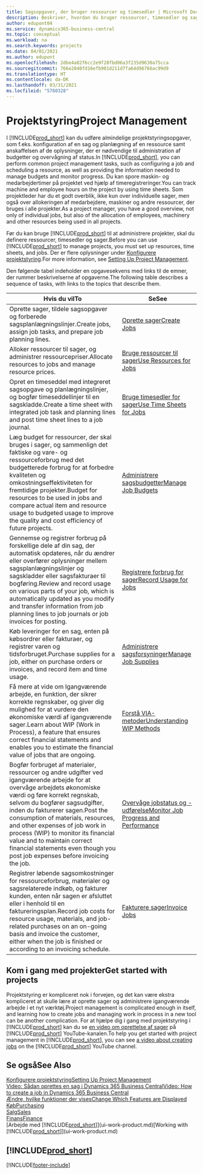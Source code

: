```yaml
---
title: Sagsopgaver, der bruger ressourcer og timesedler | Microsoft Docs
description: Beskriver, hvordan du bruger ressourcer, timesedler og sager til at administrere projekter.
author: edupont04
ms.service: dynamics365-business-central
ms.topic: conceptual
ms.workload: na
ms.search.keywords: projects
ms.date: 04/01/2021
ms.author: edupont
ms.openlocfilehash: 2dbe4a82f6cc2e9f28fbd06a3f235d9630a75cca
ms.sourcegitcommit: 766e2840fd16efb901d211d7fa64d96766ac99d9
ms.translationtype: HT
ms.contentlocale: da-DK
ms.lasthandoff: 03/31/2021
ms.locfileid: "5780328"
---
```

# <a name="project-management"></a><span data-ttu-id="5d77c-103">Projektstyring</span><span class="sxs-lookup"><span data-stu-id="5d77c-103">Project Management</span></span>
<span data-ttu-id="5d77c-104">I [!INCLUDE[prod_short](includes/prod_short.md)] kan du udføre almindelige projektstyringsopgaver, som f.eks. konfiguration af en sag og planlægning af en ressource samt anskaffelsen af de oplysninger, der er nødvendige til administration af budgetter og overvågning af status.</span><span class="sxs-lookup"><span data-stu-id="5d77c-104">In [!INCLUDE[prod_short](includes/prod_short.md)], you can perform common project management tasks, such as configuring a job and scheduling a resource, as well as providing the information needed to manage budgets and monitor progress.</span></span> <span data-ttu-id="5d77c-105">Du kan spore maskin- og medarbejdertimer på projektet ved hjælp af timeregistreringer.</span><span class="sxs-lookup"><span data-stu-id="5d77c-105">You can track machine and employee hours on the project by using time sheets.</span></span> <span data-ttu-id="5d77c-106">Som projektleder har du et godt overblik, ikke kun over individuelle sager, men også over allokeringen af medarbejdere, maskiner og andre ressourcer, der bruges i alle projekter.</span><span class="sxs-lookup"><span data-stu-id="5d77c-106">As a project manager, you have a good overview, not only of individual jobs, but also of the allocation of employees, machinery and other resources being used in all projects.</span></span>

<span data-ttu-id="5d77c-107">Før du kan bruge [!INCLUDE[prod_short](includes/prod_short.md)] til at administrere projekter, skal du definere ressourcer, timesedler og sager.</span><span class="sxs-lookup"><span data-stu-id="5d77c-107">Before you can use [!INCLUDE[prod_short](includes/prod_short.md)] to manage projects, you must set up resources, time sheets, and jobs.</span></span> <span data-ttu-id="5d77c-108">Der er flere oplysninger under [Konfigurere projektstyring](projects-setup-projects.md).</span><span class="sxs-lookup"><span data-stu-id="5d77c-108">For more information, see [Setting Up Project Management](projects-setup-projects.md).</span></span>  

<span data-ttu-id="5d77c-109">Den følgende tabel indeholder en opgavesekvens med links til de emner, der rummer beskrivelserne af opgaverne.</span><span class="sxs-lookup"><span data-stu-id="5d77c-109">The following table describes a sequence of tasks, with links to the topics that describe them.</span></span>

| <span data-ttu-id="5d77c-110">Hvis du vil</span><span class="sxs-lookup"><span data-stu-id="5d77c-110">To</span></span> | <span data-ttu-id="5d77c-111">Se</span><span class="sxs-lookup"><span data-stu-id="5d77c-111">See</span></span> |
| --- | --- |
| <span data-ttu-id="5d77c-112">Oprette sager, tildele sagsopgaver og forberede sagsplanlægningslinjer.</span><span class="sxs-lookup"><span data-stu-id="5d77c-112">Create jobs, assign job tasks, and prepare job planning lines.</span></span> |[<span data-ttu-id="5d77c-113">Oprette sager</span><span class="sxs-lookup"><span data-stu-id="5d77c-113">Create Jobs</span></span>](projects-how-create-jobs.md) |
| <span data-ttu-id="5d77c-114">Alloker ressourcer til sager, og administrer ressourcepriser.</span><span class="sxs-lookup"><span data-stu-id="5d77c-114">Allocate resources to jobs and manage resource prices.</span></span> |[<span data-ttu-id="5d77c-115">Bruge ressourcer til sager</span><span class="sxs-lookup"><span data-stu-id="5d77c-115">Use Resources for Jobs</span></span>](projects-how-use-resources.md) |
| <span data-ttu-id="5d77c-116">Opret en timeseddel med integreret sagsopgave og planlægningslinjer, og bogfør timeseddellinjer til en sagskladde.</span><span class="sxs-lookup"><span data-stu-id="5d77c-116">Create a time sheet with integrated job task and planning lines and post time sheet lines to a job journal.</span></span> |[<span data-ttu-id="5d77c-117">Bruge timesedler for sager</span><span class="sxs-lookup"><span data-stu-id="5d77c-117">Use Time Sheets for Jobs</span></span>](projects-how-use-time-sheets.md) |
| <span data-ttu-id="5d77c-118">Læg budget for ressourcer, der skal bruges i sager, og sammenlign det faktiske og vare- og ressourceforbrug med det budgetterede forbrug for at forbedre kvaliteten og omkostningseffektiviteten for fremtidige projekter.</span><span class="sxs-lookup"><span data-stu-id="5d77c-118">Budget for resources to be used in jobs and compare actual item and resource usage to budgeted usage to improve the quality and cost efficiency of future projects.</span></span> |[<span data-ttu-id="5d77c-119">Administrere sagsbudgetter</span><span class="sxs-lookup"><span data-stu-id="5d77c-119">Manage Job Budgets</span></span>](projects-how-manage-budgets.md) |
| <span data-ttu-id="5d77c-120">Gennemse og registrer forbrug på forskellige dele af din sag, der automatisk opdateres, når du ændrer eller overfører oplysninger mellem sagsplanlægningslinjer og sagskladder eller sagsfakturaer til bogføring.</span><span class="sxs-lookup"><span data-stu-id="5d77c-120">Review and record usage on various parts of your job, which is automatically updated as you modify and transfer information from job planning lines to job journals or job invoices for posting.</span></span> |[<span data-ttu-id="5d77c-121">Registrere forbrug for sager</span><span class="sxs-lookup"><span data-stu-id="5d77c-121">Record Usage for Jobs</span></span>](projects-how-record-job-usage.md) |
| <span data-ttu-id="5d77c-122">Køb leveringer for en sag, enten på købsordrer eller fakturaer, og registrer varen og tidsforbruget.</span><span class="sxs-lookup"><span data-stu-id="5d77c-122">Purchase supplies for a job, either on purchase orders or invoices, and record item and time usage.</span></span> |[<span data-ttu-id="5d77c-123">Administrere sagsforsyninger</span><span class="sxs-lookup"><span data-stu-id="5d77c-123">Manage Job Supplies</span></span>](projects-how-manage-project-supplies.md) |
| <span data-ttu-id="5d77c-124">Få mere at vide om Igangværende arbejde, en funktion, der sikrer korrekte regnskaber, og giver dig mulighed for at vurdere den økonomiske værdi af igangværende sager.</span><span class="sxs-lookup"><span data-stu-id="5d77c-124">Learn about WIP (Work in Process), a feature that ensures correct financial statements and enables you to estimate the financial value of jobs that are ongoing.</span></span> |[<span data-ttu-id="5d77c-125">Forstå VIA-metoder</span><span class="sxs-lookup"><span data-stu-id="5d77c-125">Understanding WIP Methods</span></span>](projects-understanding-wip.md) |
| <span data-ttu-id="5d77c-126">Bogfør forbruget af materialer, ressourcer og andre udgifter ved igangværende arbejde for at overvåge arbejdets økonomiske værdi og føre korrekt regnskab, selvom du bogfører sagsudgifter, inden du fakturerer sagen.</span><span class="sxs-lookup"><span data-stu-id="5d77c-126">Post the consumption of materials, resources, and other expenses of job work in process (WIP) to monitor its financial value and to maintain correct financial statements even though you post job expenses before invoicing the job.</span></span> |[<span data-ttu-id="5d77c-127">Overvåge jobstatus og -udførelse</span><span class="sxs-lookup"><span data-stu-id="5d77c-127">Monitor Job Progress and Performance</span></span>](projects-how-monitor-progress-performance.md) |
| <span data-ttu-id="5d77c-128">Registrer løbende sagsomkostninger for ressourceforbrug, materialer og sagsrelaterede indkøb, og fakturer kunden, enten når sagen er afsluttet eller i henhold til en faktureringsplan.</span><span class="sxs-lookup"><span data-stu-id="5d77c-128">Record job costs for resource usage, materials, and job-related purchases on an on-going basis and invoice the customer, either when the job is finished or according to an invoicing schedule.</span></span> |[<span data-ttu-id="5d77c-129">Fakturere sager</span><span class="sxs-lookup"><span data-stu-id="5d77c-129">Invoice Jobs</span></span>](projects-how-invoice-jobs.md) |

## <a name="get-started-with-projects"></a><span data-ttu-id="5d77c-130">Kom i gang med projekter</span><span class="sxs-lookup"><span data-stu-id="5d77c-130">Get started with projects</span></span>

<span data-ttu-id="5d77c-131">Projektstyring er kompliceret nok i forvejen, og det kan være ekstra kompliceret at skulle lære at oprette sager og administrere igangværende arbejde i et nyt værktøj.</span><span class="sxs-lookup"><span data-stu-id="5d77c-131">Project management is complicated enough in itself, and learning how to create jobs and managing work in process in a new tool can be another complication.</span></span> <span data-ttu-id="5d77c-132">For at hjælpe dig i gang med projektstyring i [!INCLUDE[prod_short](includes/prod_short.md)] kan du se [en video om oprettelse af sager](https://www.youtube.com/watch?v=VqaPWr7BWmw) på [!INCLUDE[prod_short](includes/prod_short.md)] YouTube-kanalen.</span><span class="sxs-lookup"><span data-stu-id="5d77c-132">To help you get started with project management in [!INCLUDE[prod_short](includes/prod_short.md)], you can see [a video about creating jobs](https://www.youtube.com/watch?v=VqaPWr7BWmw) on the [!INCLUDE[prod_short](includes/prod_short.md)] YouTube channel.</span></span>  

## <a name="see-also"></a><span data-ttu-id="5d77c-133">Se også</span><span class="sxs-lookup"><span data-stu-id="5d77c-133">See Also</span></span>

[<span data-ttu-id="5d77c-134">Konfigurere projektstyring</span><span class="sxs-lookup"><span data-stu-id="5d77c-134">Setting Up Project Management</span></span>](projects-setup-projects.md)  
[<span data-ttu-id="5d77c-135">Video: Sådan oprettes en sag i Dynamics 365 Business Central</span><span class="sxs-lookup"><span data-stu-id="5d77c-135">Video: How to create a job in Dynamics 365 Business Central</span></span>](https://www.youtube.com/watch?v=VqaPWr7BWmw)  
[<span data-ttu-id="5d77c-136">Ændre, hvilke funktioner der vises</span><span class="sxs-lookup"><span data-stu-id="5d77c-136">Change Which Features are Displayed</span></span>](ui-experiences.md)  
[<span data-ttu-id="5d77c-137">Køb</span><span class="sxs-lookup"><span data-stu-id="5d77c-137">Purchasing</span></span>](purchasing-manage-purchasing.md)  
[<span data-ttu-id="5d77c-138">Salg</span><span class="sxs-lookup"><span data-stu-id="5d77c-138">Sales</span></span>](sales-manage-sales.md)  
[<span data-ttu-id="5d77c-139">Finans</span><span class="sxs-lookup"><span data-stu-id="5d77c-139">Finance</span></span>](finance.md)  
<span data-ttu-id="5d77c-140">[Arbejde med [!INCLUDE[prod_short](includes/prod_short.md)]](ui-work-product.md)</span><span class="sxs-lookup"><span data-stu-id="5d77c-140">[Working with [!INCLUDE[prod_short](includes/prod_short.md)]](ui-work-product.md)</span></span>  

## [!INCLUDE[prod_short](includes/free_trial_md.md)]  


[!INCLUDE[footer-include](includes/footer-banner.md)]